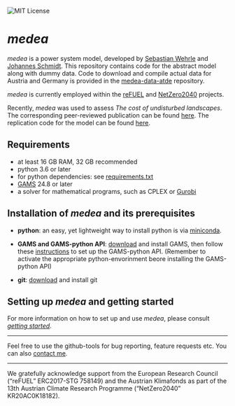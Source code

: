 ![MIT License](https://img.shields.io/badge/license-MIT-green)

_medea_
=======

_medea_ is a power system model, developed by [Sebastian Wehrle](https://homepage.boku.ac.at/sebwehrle/index.html) and
[Johannes Schmidt](https://homepage.boku.ac.at/jschmidt/). This repository contains code for the abstract model along
with dummy data. 
Code to download and compile actual data for Austria and Germany is provided in the
[medea-data-atde](https://github.com/inwe-boku/medea_data_atde) repository.

_medea_ is currently employed within the [reFUEL](https://refuel.world) and 
[NetZero2040](https://twitter.com/netzero2040) projects.

Recently, _medea_ was used to assess _The cost of undisturbed landscapes_. The corresponding peer-reviewed publication
can be found [here](https://doi.org/10.1016/j.enpol.2021.112617). The replication code for the model can be
found [here](https://github.com/inwe-boku/medea/releases/tag/v0.2-cost_of_undisturbed_landscapes).

Requirements
-------------
* at least 16 GB RAM, 32 GB recommended 
* python 3.6 or later
* for python dependencies: see [requirements.txt](https://github.com/inwe-boku/medea/blob/master/requirements.txt)
* [GAMS](https://www.gams.com/) 24.8 or later
* a solver for mathematical programs, such as CPLEX or [Gurobi](http://www.gurobi.com/)

Installation of _medea_ and its prerequisites
------------
* **python**: an easy, yet lightweight way to install python is via [miniconda](https://conda.io/miniconda.html).

* **GAMS and GAMS-python API**: [download](https://www.gams.com/download/) and install GAMS, then follow these 
[instructions](https://www.gams.com/latest/docs/API_PY_TUTORIAL.html) to set up the GAMS-python API. (Remember to activate the appropriate python-envorinment beore installing the GAMS-python API)

* **git**: [download](https://git-scm.com/downloads) and install git

## Setting up _medea_ and getting started ##
For more information on how to set up and use _medea_, please consult
[_getting started_](https://github.com/inwe-boku/medea/blob/master/doc/getting_started.md).


------- 
Feel free to use the github-tools for bug reporting, feature requests etc. You can also
[contact me](mailto:sebastian.wehrle@boku.ac.at).

------
We gratefully acknowledge support from the European Research Council (“reFUEL” ERC2017-STG 758149) and the Austrian 
Klimafonds as part of the 13th Austrian Climate Research Programme (“NetZero2040” KR20AC0K18182).
